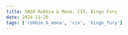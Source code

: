 ```yaml
---
title: SN20 Robbie & Mona, CIX, Bingo Fury
date: 2024-11-20
tags: ['robbie_&_mona', 'cix', 'bingo_fury']
---
```


